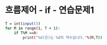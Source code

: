 # 흐름제어 - if - 연습문제1 
``` bash
T = int(input())
for M in range(1, T + 1):  
    if T%M ==0:
        print("%d(은)는 %d의 약수입니다."%(M,T))
```
